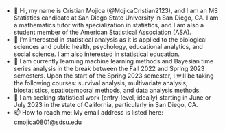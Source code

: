 - 👋 Hi, my name is Cristian Mojica (@MojicaCristian2123), and I am an MS Statistics candidate at San Diego State University in San Diego, CA. I am a mathematics tutor with specialization in statistics, and I am also a student member of the American Statistical Association (ASA).
- 👀 I’m interested in statistical analysis as it is applied to the biological sciences and public health, psychology, educational analytics, and social science. I am also interested in statistical education.
- 🌱 I am currently learning machine learning methods and Bayesian time series analysis in the break between the Fall 2022 and Spring 2023 semesters.
      Upon the start of the Spring 2023 semester, I will be taking the following courses: survival analysis, multivariate analysis, biostatistics, spatiotemporal methods, and data analysis methods.
- 💞️ I am seeking statistical work (entry-level, ideally) starting in June or July 2023 in the state of California, particularly in San Diego, CA.
- 📫 How to reach me: My email address is listed here: cmojica0801@sdsu.edu

<!---
MojicaCristian2123/MojicaCristian2123 is a ✨ special ✨ repository because its `README.md` (this file) appears on your GitHub profile.
You can click the Preview link to take a look at your changes.
--->
